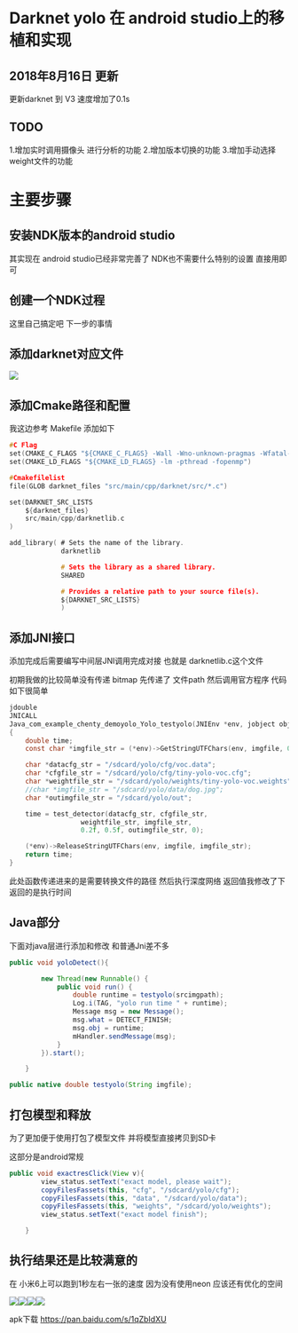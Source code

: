 # Darknet yolo 在 android studio上的移植和实现

## 2018年8月16日 更新

更新darknet 到 V3 速度增加了0.1s

## TODO

1.增加实时调用摄像头 进行分析的功能
2.增加版本切换的功能
3.增加手动选择weight文件的功能

# 主要步骤

## 安装NDK版本的android studio

其实现在 android studio已经非常完善了
NDK也不需要什么特别的设置 直接用即可

## 创建一个NDK过程
这里自己搞定吧 下一步的事情

## 添加darknet对应文件
![](http://www.chenty.com/wp-content/uploads/2018/02/TIM%E5%9B%BE%E7%89%8720180214175700.png)

## 添加Cmake路径和配置
我这边参考 Makefile 添加如下

```c
#C Flag
set(CMAKE_C_FLAGS "${CMAKE_C_FLAGS} -Wall -Wno-unknown-pragmas -Wfatal-errors -fPIC")
set(CMAKE_LD_FLAGS "${CMAKE_LD_FLAGS} -lm -pthread -fopenmp")

#Cmakefilelist
file(GLOB darknet_files "src/main/cpp/darknet/src/*.c")

set(DARKNET_SRC_LISTS
    ${darknet_files}
    src/main/cpp/darknetlib.c
)

add_library( # Sets the name of the library.
             darknetlib

             # Sets the library as a shared library.
             SHARED

             # Provides a relative path to your source file(s).
             ${DARKNET_SRC_LISTS}
             )
```

## 添加JNI接口
添加完成后需要编写中间层JNI调用完成对接
也就是 darknetlib.c这个文件

初期我做的比较简单没有传递 bitmap 先传递了 文件path 然后调用官方程序
代码如下很简单
```c
jdouble
JNICALL
Java_com_example_chenty_demoyolo_Yolo_testyolo(JNIEnv *env, jobject obj, jstring imgfile)
{
    double time;
    const char *imgfile_str = (*env)->GetStringUTFChars(env, imgfile, 0);

    char *datacfg_str = "/sdcard/yolo/cfg/voc.data";
    char *cfgfile_str = "/sdcard/yolo/cfg/tiny-yolo-voc.cfg";
    char *weightfile_str = "/sdcard/yolo/weights/tiny-yolo-voc.weights";
    //char *imgfile_str = "/sdcard/yolo/data/dog.jpg";
    char *outimgfile_str = "/sdcard/yolo/out";

    time = test_detector(datacfg_str, cfgfile_str,
                  weightfile_str, imgfile_str,
                  0.2f, 0.5f, outimgfile_str, 0);

    (*env)->ReleaseStringUTFChars(env, imgfile, imgfile_str);
    return time;
}
```

此处函数传递进来的是需要转换文件的路径 然后执行深度网络 
返回值我修改了下返回的是执行时间

## Java部分
下面对java层进行添加和修改 和普通Jni差不多
```java
public void yoloDetect(){

        new Thread(new Runnable() {
            public void run() {
                double runtime = testyolo(srcimgpath);
                Log.i(TAG, "yolo run time " + runtime);
                Message msg = new Message();
                msg.what = DETECT_FINISH;
                msg.obj = runtime;
                mHandler.sendMessage(msg);
            }
        }).start();

    }

public native double testyolo(String imgfile);
```

## 打包模型和释放
为了更加便于使用打包了模型文件 并将模型直接拷贝到SD卡

这部分是android常规
```java
public void exactresClick(View v){
        view_status.setText("exact model, please wait");
        copyFilesFassets(this, "cfg", "/sdcard/yolo/cfg");
        copyFilesFassets(this, "data", "/sdcard/yolo/data");
        copyFilesFassets(this, "weights", "/sdcard/yolo/weights");
        view_status.setText("exact model finish");

    }
```
## 执行结果还是比较满意的
在 小米6上可以跑到1秒左右一张的速度 因为没有使用neon 应该还有优化的空间

![](http://www.chenty.com/wp-content/uploads/2018/02/Screenshot_20180214-122851-576x1024.png)![](http://www.chenty.com/wp-content/uploads/2018/02/Screenshot_20180214-123105-576x1024.png)![](http://www.chenty.com/wp-content/uploads/2018/02/Screenshot_20180214-123015-576x1024.png)![](http://www.chenty.com/wp-content/uploads/2018/02/Screenshot_20180214-122952-576x1024.png)

apk下载
https://pan.baidu.com/s/1qZbIdXU


